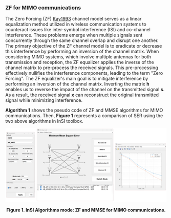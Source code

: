 ### ZF for MIMO communications

The Zero Forcing (ZF) [Kay1993] channel model serves as a linear equalization method utilized in wireless communication systems to counteract issues like inter-symbol interference (ISI) and co-channel interference. These problems emerge when multiple signals sent concurrently through the same channel overlap and disrupt one another. The primary objective of the ZF channel model is to eradicate or decrease this interference by performing an inversion of the channel matrix. When considering MIMO systems, which involve multiple antennas for both transmission and reception, the ZF equalizer applies the inverse of the channel matrix to pre-process the received signals. This pre-processing effectively nullifies the interference components, leading to the term "Zero Forcing". The ZF equalizer's main goal is to mitigate interference by performing an inversion of the channel matrix. Inverting the matrix $\mathbf{h}$ enables us to reverse the impact of the channel on the transmitted signal $\mathbf{s}$. As a result, the received signal $\mathbf{x}$ can reconstruct the original transmitted signal while minimizing interference. 

**Algorithm 1** shows the pseudo code of ZF and MMSE algorithms for MIMO communications. Then, **Figure 1** represents a comparison of SER using the two above algorithms in InSI toolbox.

[](../../../pseudo/Algo_NB_ZF.md ':include :type=code algorithm')


<p style="text-align-last: center">
<img src="./assets/img/Outputs/InSI_Algo_NB_ZF.png">
</p>
<p style="text-align-last: center">
<b>
Figure 1. InSI Algorithms mode: ZF and MMSE for MIMO communications.
</b>
</p>

[Kay1993]: https://dl.acm.org/doi/abs/10.5555/151045
[Ladaycia2017]: https://ieeexplore.ieee.org/abstract/document/7956173
[Garro2020]: https://ieeexplore.ieee.org/document/9040540
[Menni2012]: https://ieeexplore.ieee.org/abstract/document/6094230